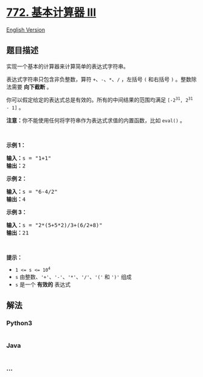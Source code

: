 # [772. 基本计算器 III](https://leetcode.cn/problems/basic-calculator-iii)

[English Version](/solution/0700-0799/0772.Basic%20Calculator%20III/README_EN.md)

## 题目描述

<!-- 这里写题目描述 -->

<p>实现一个基本的计算器来计算简单的表达式字符串。</p>

<p>表达式字符串只包含非负整数，算符 <code>+</code>、<code>-</code>、<code>*</code>、<code>/</code> ，左括号 <code>(</code> 和右括号 <code>)</code> 。整数除法需要 <strong>向下截断</strong> 。</p>

<p>你可以假定给定的表达式总是有效的。所有的中间结果的范围均满足 <code>[-2<sup>31</sup>, 2<sup>31</sup> - 1]</code> 。</p>

<p><strong>注意：</strong>你不能使用任何将字符串作为表达式求值的内置函数，比如 <code>eval()</code> 。</p>

<p>&nbsp;</p>

<p><strong>示例 1：</strong></p>

<pre>
<strong>输入：</strong>s = "1+1"
<strong>输出：</strong>2
</pre>

<p><strong>示例 2：</strong></p>

<pre>
<strong>输入：</strong>s = "6-4/2"
<strong>输出：</strong>4
</pre>

<p><strong>示例 3：</strong></p>

<pre>
<strong>输入：</strong>s = "2*(5+5*2)/3+(6/2+8)"
<strong>输出：</strong>21
</pre>

<p>&nbsp;</p>

<p><strong>提示：</strong></p>

<ul>
	<li><code>1 &lt;= s &lt;= 10<sup>4</sup></code></li>
	<li><code>s</code> 由整数、<code>'+'</code>、<code>'-'</code>、<code>'*'</code>、<code>'/'</code>、<code>'('</code> 和 <code>')'</code> 组成</li>
	<li><code>s</code> 是一个 <strong>有效的</strong> 表达式</li>
</ul>

## 解法

<!-- 这里可写通用的实现逻辑 -->

<!-- tabs:start -->

### **Python3**

<!-- 这里可写当前语言的特殊实现逻辑 -->

```python

```

### **Java**

<!-- 这里可写当前语言的特殊实现逻辑 -->

```java

```

### **...**

```

```

<!-- tabs:end -->
